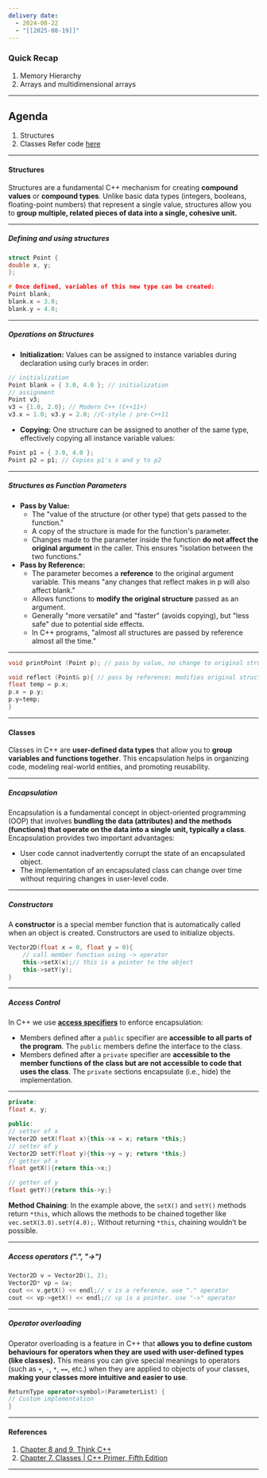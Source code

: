 ```yaml
---
delivery date:
  - 2024-08-22
  - "[[2025-08-19]]"
---
```

### Quick Recap
1. Memory Hierarchy
2. Arrays and multidimensional arrays
---
## Agenda
1. Structures
2. Classes
Refer code [here](../code/lecture/13)
---
#### Structures
Structures are a fundamental C++ mechanism for creating **compound values** or **compound types**. Unlike basic data types (integers, booleans, floating-point numbers) that represent a single value, structures allow you to **group multiple, related pieces of data into a single, cohesive unit.**

---
##### Defining and using structures
```c++
struct Point {
double x, y;
};

# Once defined, variables of this new type can be created:
Point blank;
blank.x = 3.0;
blank.y = 4.0;
```

---
##### Operations on Structures
- **Initialization:** Values can be assigned to instance variables during declaration using curly braces in order:
```c++
// initialization
Point blank = { 3.0, 4.0 }; // initialization 
// assignment
Point v3;
v3 = {1.0, 2.0}; // Modern C++ (C++11+)
v3.x = 1.0; v3.y = 2.0; //C-style / pre-C++11
```

- **Copying:** One structure can be assigned to another of the same type, effectively copying all instance variable values:
```c++
Point p1 = { 3.0, 4.0 };
Point p2 = p1; // Copies p1's x and y to p2
```

---
##### Structures as Function Parameters
- **Pass by Value:**
	- The "value of the structure (or other type) that gets passed to the function."
	- A copy of the structure is made for the function's parameter.
	- Changes made to the parameter inside the function **do not affect the original argument** in the caller. This ensures "isolation between the two functions."
- **Pass by Reference:**
	- The parameter becomes a **reference** to the original argument variable. This means "any changes that reflect makes in p will also affect blank."
	- Allows functions to **modify the original structure** passed as an argument.
	- Generally "more versatile" and "faster" (avoids copying), but "less safe" due to potential side effects.
	- In C++ programs, "almost all structures are passed by reference almost all the time."
---

```c++
void printPoint (Point p); // pass by value, no change to original struct

void reflect (Point& p){ // pass by reference; modifies original struct 
float temp = p.x;
p.x = p.y;
p.y=temp;
}
```
---

#### Classes
Classes in C++ are **user-defined data types** that allow you to **group variables and functions together**. This encapsulation helps in organizing code, modeling real-world entities, and promoting reusability.

---
##### Encapsulation
Encapsulation is a fundamental concept in object-oriented programming (OOP) that involves **bundling the data (attributes) and the methods (functions) that operate on the data into a single unit, typically a class**.   
Encapsulation provides two important advantages:
- User code cannot inadvertently corrupt the state of an encapsulated object.
- The implementation of an encapsulated class can change over time without requiring changes in user-level code.

---

##### Constructors
A **constructor** is a special member function that is automatically called when an object is created. Constructors are used to initialize objects.

```c++
Vector2D(float x = 0, float y = 0){
	// call member function using -> operator
	this->setX(x);// this is a pointer to the object
	this->setY(y);
}
```
---

##### Access Control

In C++ we use **[access specifiers](https://cpp-primer.pages.dev/book/080-defined_terms.html#filepos2054821)** to enforce encapsulation:
- Members defined after a `public` specifier are **accessible to all parts of the program**. The `public` members define the interface to the class.
- Members defined after a `private` specifier are **accessible to the member functions of the class but are not accessible to code that uses the class**. The `private` sections encapsulate (i.e., hide) the implementation.
---
```c++
private:
float x, y;

public:
// setter of x
Vector2D setX(float x){this->x = x; return *this;}
// setter of y
Vector2D setY(float y){this->y = y; return *this;}
// getter of x
float getX(){return this->x;}

// getter of y
float getY(){return this->y;}
```

**Method Chaining**: In the example above, the `setX()` and `setY()` methods return `*this`, which allows the methods to be chained together like `vec.setX(3.0).setY(4.0);`. Without returning `*this`, chaining wouldn’t be possible.

---
##### Access operators (".", "->")
```c++
Vector2D v = Vector2D(1, 2);
Vector2D* vp = &v;
cout << v.getX() << endl;// v is a reference. use "." operator
cout << vp->getX() << endl;// vp is a pointer. use "->" operator
```

---
##### Operator overloading
Operator overloading is a feature in C++ that **allows you to define custom behaviours for operators when they are used with user-defined types (like classes).** This means you can give special meanings to operators (such as `+`, `-`, `*`, `==`, etc.) when they are applied to objects of your classes, **making your classes more intuitive and easier to use**.

```c++
ReturnType operator<symbol>(ParameterList) { 
// Custom implementation 
}
```

---
#### References
1. [Chapter 8 and 9, Think C++](https://www.greenteapress.com/thinkcpp/thinkCScpp.pdf)
2. [Chapter 7. Classes | C++ Primer, Fifth Edition](https://cpp-primer.pages.dev/book/072-chapter_7._classes.html)
---
